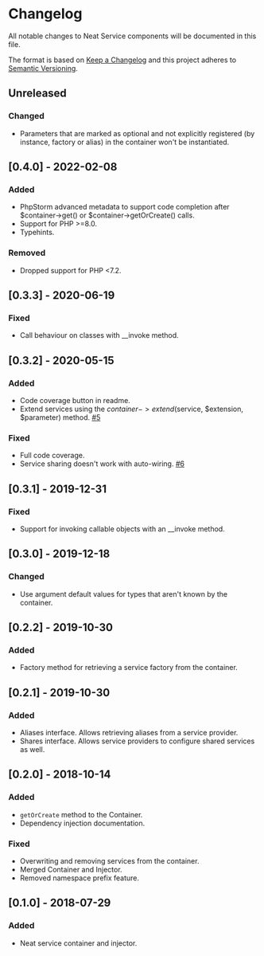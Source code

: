 # Changelog
All notable changes to Neat Service components will be documented in this file.

The format is based on [Keep a Changelog](https://keepachangelog.com/en/1.0.0/)
and this project adheres to [Semantic Versioning](https://semver.org/spec/v2.0.0.html).

## Unreleased
### Changed
- Parameters that are marked as optional and not explicitly registered (by instance, factory or alias) in the container
  won't be instantiated.

## [0.4.0] - 2022-02-08
### Added
- PhpStorm advanced metadata to support code completion after $container->get()
  or $container->getOrCreate() calls.
- Support for PHP >=8.0.
- Typehints.

### Removed
- Dropped support for PHP <7.2.

## [0.3.3] - 2020-06-19
### Fixed
- Call behaviour on classes with __invoke method.

## [0.3.2] - 2020-05-15
### Added
- Code coverage button in readme.
- Extend services using the $container->extend($service, $extension, $parameter) method. [#5](https://github.com/neat-php/service/issues/5)

### Fixed
- Full code coverage.
- Service sharing doesn't work with auto-wiring. [#6](https://github.com/neat-php/service/issues/6)

## [0.3.1] - 2019-12-31
### Fixed
- Support for invoking callable objects with an __invoke method.

## [0.3.0] - 2019-12-18
### Changed
- Use argument default values for types that aren't known by the container.

## [0.2.2] - 2019-10-30
### Added
- Factory method for retrieving a service factory from the container.

## [0.2.1] - 2019-10-30
### Added
- Aliases interface. Allows retrieving aliases from a service provider.
- Shares interface. Allows service providers to configure shared services as well.

## [0.2.0] - 2018-10-14
### Added
- ```getOrCreate``` method to the Container.
- Dependency injection documentation.

### Fixed
- Overwriting and removing services from the container.
- Merged Container and Injector.
- Removed namespace prefix feature.

## [0.1.0] - 2018-07-29
### Added
- Neat service container and injector.
